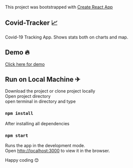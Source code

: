 This project was bootstrapped with [Create React App](https://github.com/facebook/create-react-app)

## Covid-Tracker 📈

Covid-19 Tracking App. Shows stats both on charts and map.

## Demo 🔥

[Click here for demo](https://github.com/facebook/create-react-app)

## Run on Local Machine ✈

Download the project or clone project locally<br/>
Open project directory </br>
open terminal in directory and type

### `npm install`

After installing all dependencies

### `npm start`

Runs the app in the development mode.<br />
Open [http://localhost:3000](http://localhost:3000) to view it in the browser.

Happy coding 😊
